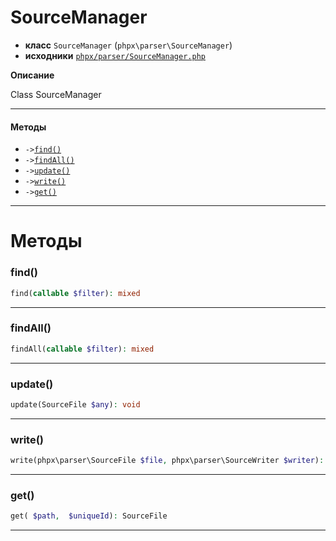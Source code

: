 # SourceManager

- **класс** `SourceManager` (`phpx\parser\SourceManager`)
- **исходники** [`phpx/parser/SourceManager.php`](./src/main/resources/JPHP-INF/sdk/phpx/parser/SourceManager.php)

**Описание**

Class SourceManager

---

#### Методы

- `->`[`find()`](#method-find)
- `->`[`findAll()`](#method-findall)
- `->`[`update()`](#method-update)
- `->`[`write()`](#method-write)
- `->`[`get()`](#method-get)

---
# Методы

<a name="method-find"></a>

### find()
```php
find(callable $filter): mixed
```

---

<a name="method-findall"></a>

### findAll()
```php
findAll(callable $filter): mixed
```

---

<a name="method-update"></a>

### update()
```php
update(SourceFile $any): void
```

---

<a name="method-write"></a>

### write()
```php
write(phpx\parser\SourceFile $file, phpx\parser\SourceWriter $writer): void
```

---

<a name="method-get"></a>

### get()
```php
get( $path,  $uniqueId): SourceFile
```

---
